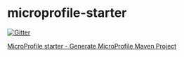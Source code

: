 # microprofile-starter

[![Gitter](https://badges.gitter.im/eclipse/microprofile-starter.svg)](https://gitter.im/eclipse/microprofile-starter?utm_source=badge&utm_medium=badge&utm_campaign=pr-badge&utm_content=badge)

[MicroProfile starter - Generate MicroProfile Maven Project](https://test-start.microprofile.io/index.xhtml)
